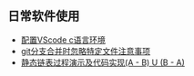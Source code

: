 ## 日常软件使用
* [配置VScode c语言环境](catalog/2019-10-15/1.md)
* [git分支合并时忽略特定文件注意事项](catalog/2019-10-19/1.md)
* [静态链表过程演示及代码实现(A - B) U (B - A)](catalog/2019-10-24/1.md)





